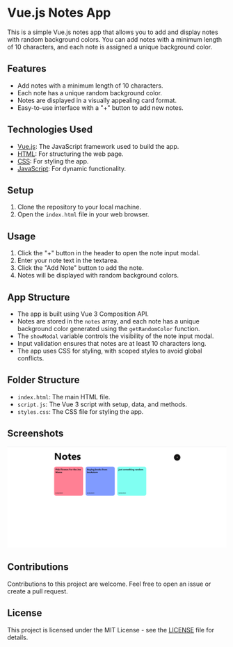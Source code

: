 # Vue.js Notes App

This is a simple Vue.js notes app that allows you to add and display notes with random background colors. You can add notes with a minimum length of 10 characters, and each note is assigned a unique background color.

## Features

- Add notes with a minimum length of 10 characters.
- Each note has a unique random background color.
- Notes are displayed in a visually appealing card format.
- Easy-to-use interface with a "+" button to add new notes.

## Technologies Used

- [Vue.js](https://vuejs.org/): The JavaScript framework used to build the app.
- [HTML](https://developer.mozilla.org/en-US/docs/Web/HTML): For structuring the web page.
- [CSS](https://developer.mozilla.org/en-US/docs/Web/CSS): For styling the app.
- [JavaScript](https://developer.mozilla.org/en-US/docs/Web/JavaScript): For dynamic functionality.

## Setup

1. Clone the repository to your local machine.
2. Open the `index.html` file in your web browser.

## Usage

1. Click the "+" button in the header to open the note input modal.
2. Enter your note text in the textarea.
3. Click the "Add Note" button to add the note.
4. Notes will be displayed with random background colors.

## App Structure

- The app is built using Vue 3 Composition API.
- Notes are stored in the `notes` array, and each note has a unique background color generated using the `getRandomColor` function.
- The `showModal` variable controls the visibility of the note input modal.
- Input validation ensures that notes are at least 10 characters long.
- The app uses CSS for styling, with scoped styles to avoid global conflicts.

## Folder Structure

- `index.html`: The main HTML file.
- `script.js`: The Vue 3 script with setup, data, and methods.
- `styles.css`: The CSS file for styling the app.

## Screenshots

![App Screenshot](Screenshot.png)

## Contributions

Contributions to this project are welcome. Feel free to open an issue or create a pull request.

## License

This project is licensed under the MIT License - see the [LICENSE](LICENSE) file for details.
